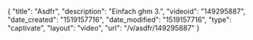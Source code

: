 {
    "title": "Asdfr",
    "description": "Einfach ghm 3.",
    "videoid": "149295887",
    "date_created": "1519157716",
    "date_modified": "1519157716",
    "type": "captivate",
    "layout": "video",
    "url": "\/v\/asdfr\/149295887"
}